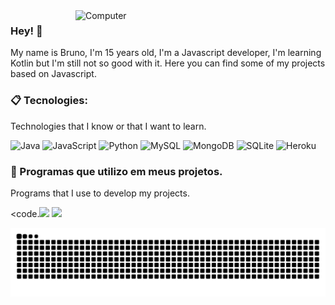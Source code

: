 <img src="https://i2.wp.com/allhtaccess.info/wp-content/uploads/2018/03/programming.gif?fit=1281%2C716&ssl=1" min-width="400px" max-width="400px" width="400px" align="right" alt="Computer">



### Hey! 👋

My name is Bruno, I'm 15 years old, I'm a Javascript developer, I'm learning Kotlin but I'm still not so good with it. Here you can find some of my projects based on Javascript.



### 📋 Tecnologies:
Technologies that I know or that I want to learn.

  ![Java](https://img.shields.io/badge/Java-ED8B00?style=for-the-badge&logo=java&logoColor=white)
 ![JavaScript](https://img.shields.io/badge/JavaScript-F7DF1E?style=for-the-badge&logo=javascript&logoColor=black)
  ![Python](https://img.shields.io/badge/Python-14354C?style=for-the-badge&logo=python&logoColor=white)
 ![MySQL](https://img.shields.io/badge/MySQL-00000F?style=for-the-badge&logo=mysql&logoColor=white)
  ![MongoDB](https://img.shields.io/badge/MongoDB-4EA94B?style=for-the-badge&logo=mongodb&logoColor=white)
  ![SQLite](https://img.shields.io/badge/SQLite-07405E?style=for-the-badge&logo=sqlite&logoColor=white)
  ![Heroku](https://img.shields.io/badge/Heroku-430098?style=for-the-badge&logo=heroku&logoColor=white)


### 🚀 Programas que utilizo em meus projetos.
Programs that I use to develop my projects.

<code.<img height="30" src="https://img.shields.io/badge/IntelliJ-black?style=for-the-badge&logo=intellij-idea&logoColor=white"></code>
<code><img height="30" src="https://img.shields.io/badge/VSCode-008B8B?style=for-the-badge&logo=visual-studio-code&logoColor=white"></code>
  
![Snake animation](https://github.com/NailsonDev/NailsonDev/blob/output/github-contribution-grid-snake.svg)
